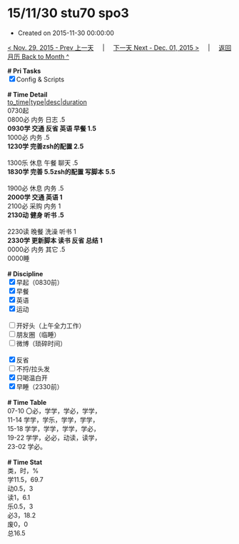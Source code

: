 # 15/11/30 stu70 spo3

- Created on 2015-11-30 00:00:00

[< Nov. 29, 2015 - Prev 上一天](/lifelogs/2015/11/d29.md) &nbsp; &nbsp; | &nbsp; &nbsp; [下一天 Next - Dec. 01, 2015 >](/lifelogs/2015/12/d01.md) &nbsp; &nbsp; |  &nbsp; &nbsp; [返回月历 Back to Month ^](/lifelogs/2015/11/index.md)
<br/><div><b># Pri Tasks</b></div><div><input checked="true" type="checkbox"/>Config &amp; Scripts</div><div><br/></div><div><b># Time Detail</b></div><div><u>to_time|type|desc|duration</u></div><div>0730起</div><div>0800必 内务 日志 .5</div><div><b>0930学 交通 反省 英语 早餐 1.5</b></div><div>1000必 内务 .5</div><div><b>1230学 完善zsh的配置 2.5</b></div><div><br/></div><div>1300乐 休息 午餐 聊天 .5</div><div><b>1830学 完善 5.5</b><b>zsh的配置 写脚本</b> <b>5.5</b></div><div><br/></div><div>1900必 休息 内务 .5</div><div><b>2000学 交通 英语 1</b></div><div>2100必 采购 内务 1</div><div><b>2130动 健身 听书 .5</b></div><div><br/></div><div>2230读 晚餐 洗澡 听书 1</div><div><b>2330学 更新脚本 读书 反省 总结 1</b></div><div>0000必 内务 其它 .5</div><div>0000睡</div><div><br/></div><div><b># Discipline</b></div><div><input checked="true" type="checkbox"/>早起（0830前）</div><div><input checked="true" type="checkbox"/>早餐</div><div><input checked="true" type="checkbox"/>英语</div><div><input checked="true" type="checkbox"/>运动</div><div><br/></div><div><input type="checkbox"/>开好头（上午全力工作）</div><div><input type="checkbox"/>朋友圈（临睡）</div><div><input type="checkbox"/>微博（琐碎时间）</div><div><br/></div><div><input checked="true" type="checkbox"/>反省</div><div><input type="checkbox"/>不捋/拉头发</div><div><input checked="true" type="checkbox"/>只喝温白开</div><div><input checked="true" type="checkbox"/>早睡（2330前）</div><div><br/></div><div><b># Time Table</b></div><div>07-10 〇必，学学，学必，学学，</div><div>11-14 学学，学乐，学学，学学，</div><div>15-18 学学，学学，学学，学必，</div><div>19-22 学学，必必，动读，读学，</div><div>23-02 学必。</div><div><br/></div><div><b># Time Stat</b></div><div>类，时，%</div><div>学11.5，69.7</div><div>动0.5，3</div><div>读1，6.1</div><div>乐0.5，3</div><div>必3，18.2</div><div>废0，0</div><div>总16.5</div>
